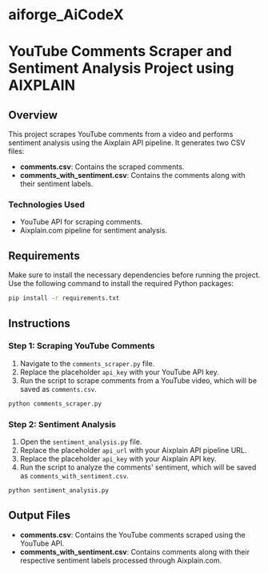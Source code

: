 # aiforge_AiCodeX
# YouTube Comments Scraper and Sentiment Analysis Project using AIXPLAIN

## Overview
This project scrapes YouTube comments from a video and performs sentiment analysis using the Aixplain API pipeline. It generates two CSV files:

- **comments.csv**: Contains the scraped comments.
- **comments_with_sentiment.csv**: Contains the comments along with their sentiment labels.

### Technologies Used
- YouTube API for scraping comments.
- Aixplain.com pipeline for sentiment analysis.

## Requirements
Make sure to install the necessary dependencies before running the project. Use the following command to install the required Python packages:

```bash
pip install -r requirements.txt
```

## Instructions

### Step 1: Scraping YouTube Comments
1. Navigate to the `comments_scraper.py` file.
2. Replace the placeholder `api_key` with your YouTube API key.
3. Run the script to scrape comments from a YouTube video, which will be saved as `comments.csv`.

```bash
python comments_scraper.py
```

### Step 2: Sentiment Analysis
1. Open the `sentiment_analysis.py` file.
2. Replace the placeholder `api_url` with your Aixplain API pipeline URL.
3. Replace the placeholder `api_key` with your Aixplain API key.
4. Run the script to analyze the comments' sentiment, which will be saved as `comments_with_sentiment.csv`.

```bash
python sentiment_analysis.py
```

## Output Files
- **comments.csv**: Contains the YouTube comments scraped using the YouTube API.
- **comments_with_sentiment.csv**: Contains comments along with their respective sentiment labels processed through Aixplain.com.

